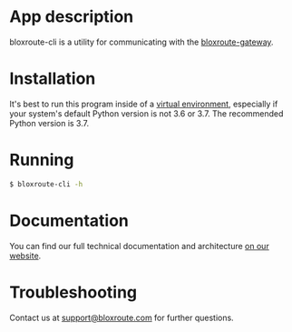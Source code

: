 # App description

bloxroute-cli is a utility for communicating with the [bloxroute-gateway].

# Installation

It's best to run this program inside of a [virtual environment][1], especially if your system's default Python 
version is not 3.6 or 3.7. The recommended Python version is 3.7.

# Running

```bash
$ bloxroute-cli -h
```
 
# Documentation
You can find our full technical documentation and architecture [on our website][documentation].

# Troubleshooting

Contact us at support@bloxroute.com for further questions.

[1]: https://virtualenv.pypa.io/en/latest/
[documentation]: https://bloxroute.com/docs/bloxroute-documentation/
[bloxroute-gateway]: https://pypi.org/project/bloxroute-gateway/

